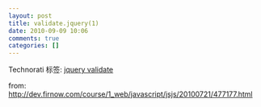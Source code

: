 ```yaml
---
layout: post
title: validate.jquery(1)
date: 2010-09-09 10:06
comments: true
categories: []
---
```

<div style="padding-bottom: 0px; margin: 0px; padding-left: 0px; padding-right: 0px; display: inline; float: none; padding-top: 0px" id="scid:0767317B-992E-4b12-91E0-4F059A8CECA8:f694c25d-4ab7-4a6f-920f-a7caefaf6d86" class="wlWriterEditableSmartContent">Technorati 标签: <a href="http://technorati.com/tags/jquery+validate" rel="tag">jquery validate</a></div>  <p>from: <a href="http://dev.firnow.com/course/1_web/javascript/jsjs/20100721/477177.html">http://dev.firnow.com/course/1_web/javascript/jsjs/20100721/477177.html</a>
